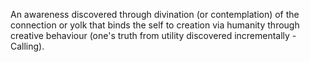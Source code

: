 An awareness discovered through divination (or contemplation) of the connection or yolk that binds the self to creation via humanity through creative behaviour (one's truth from utility discovered incrementally - Calling).